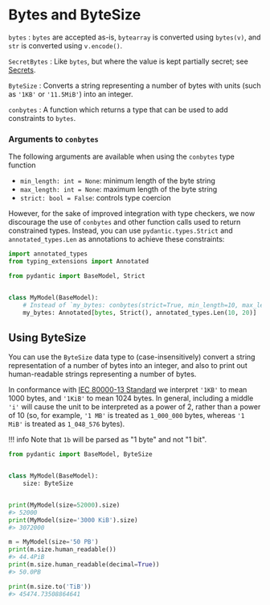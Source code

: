 # Bytes and ByteSize

`bytes`
: `bytes` are accepted as-is, `bytearray` is converted using `bytes(v)`, and `str` is converted using `v.encode()`.

`SecretBytes`
: Like `bytes`, but where the value is kept partially secret; see [Secrets](secrets.md).

`ByteSize`
: Converts a string representing a number of bytes with units (such as `'1KB'` or `'11.5MiB'`) into an integer.

`conbytes`
: A function which returns a type that can be used to add constraints to `bytes`.

### Arguments to `conbytes`
The following arguments are available when using the `conbytes` type function

- `min_length: int = None`: minimum length of the byte string
- `max_length: int = None`: maximum length of the byte string
- `strict: bool = False`: controls type coercion

However, for the sake of improved integration with type checkers, we now discourage the use of `conbytes` and other
function calls used to return constrained types. Instead, you can use `pydantic.types.Strict` and `annotated_types.Len`
as annotations to achieve these constraints:

```py
import annotated_types
from typing_extensions import Annotated

from pydantic import BaseModel, Strict


class MyModel(BaseModel):
    # Instead of `my_bytes: conbytes(strict=True, min_length=10, max_length=20)`, use:
    my_bytes: Annotated[bytes, Strict(), annotated_types.Len(10, 20)]
```


## Using ByteSize

You can use the `ByteSize` data type to (case-insensitively) convert a string representation of a number of bytes into
an integer, and also to print out human-readable strings representing a number of bytes.

In conformance with [IEC 80000-13 Standard](https://en.wikipedia.org/wiki/ISO/IEC_80000) we interpret `'1KB'` to mean 1000 bytes, and `'1KiB'` to mean 1024 bytes. In general, including a middle `'i'`
will cause the unit to be interpreted as a power of 2, rather than a power of 10 (so, for example,
`'1 MB'` is treated as `1_000_000` bytes, whereas `'1 MiB'` is treated as `1_048_576` bytes).

!!! info
    Note that `1b` will be parsed as "1 byte" and not "1 bit".

```py
from pydantic import BaseModel, ByteSize


class MyModel(BaseModel):
    size: ByteSize


print(MyModel(size=52000).size)
#> 52000
print(MyModel(size='3000 KiB').size)
#> 3072000

m = MyModel(size='50 PB')
print(m.size.human_readable())
#> 44.4PiB
print(m.size.human_readable(decimal=True))
#> 50.0PB

print(m.size.to('TiB'))
#> 45474.73508864641
```
